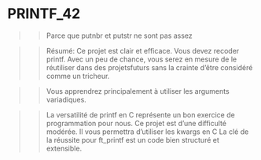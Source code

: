 # PRINTF_42

>> Parce que putnbr et putstr ne sont pas assez

>> Résumé: Ce projet est clair et efficace. Vous devez recoder printf. Avec un peu de chance,
vous serez en mesure de le réutiliser dans des projetsfuturs sans la crainte d’être considéré
comme un tricheur.

>> Vous apprendrez principalement à utiliser les arguments variadiques.

>> La versatilité de printf en C représente un bon exercice de programmation pour nous. Ce projet est d’une difficulté modérée.
Il vous permettra d’utiliser les kwargs en C La clé de la réussite pour ft_printf est un code bien structuré et extensible.

